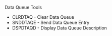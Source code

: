 Data Queue Tools

<ul>
  <li>CLRDTAQ  - Clear Data Queue</li>
  <li>SNDDTAQE - Send Data Queue Entry</li>
  <li>DSPDTAQD - Display Data Queue Description</li>
</ul>
